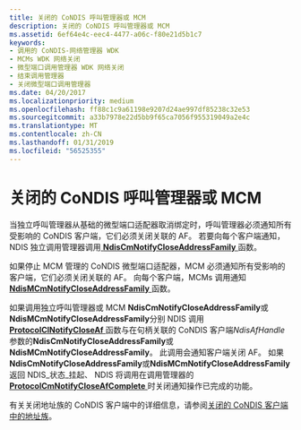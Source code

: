 ```yaml
---
title: 关闭的 CoNDIS 呼叫管理器或 MCM
description: 关闭的 CoNDIS 呼叫管理器或 MCM
ms.assetid: 6ef64e4c-eec4-4477-a06c-f80e21d5b1c7
keywords:
- 调用的 CoNDIS-网络管理器 WDK
- MCMs WDK 网络关闭
- 微型端口调用管理器 WDK 网络关闭
- 结束调用管理器
- 关闭微型端口调用管理器
ms.date: 04/20/2017
ms.localizationpriority: medium
ms.openlocfilehash: ff88c1c9a61198e9207d24ae997df85238c32e53
ms.sourcegitcommit: a33b7978e22d5bb9f65ca7056f955319049a2e4c
ms.translationtype: MT
ms.contentlocale: zh-CN
ms.lasthandoff: 01/31/2019
ms.locfileid: "56525355"
---
```

# <a name="closing-a-condis-call-manager-or-mcm"></a>关闭的 CoNDIS 呼叫管理器或 MCM





当独立呼叫管理器从基础的微型端口适配器取消绑定时，呼叫管理器必须通知所有受影响的 CoNDIS 客户端，它们必须关闭关联的 AF。 若要向每个客户端通知，NDIS 独立调用管理器调用[ **NdisCmNotifyCloseAddressFamily** ](https://msdn.microsoft.com/library/windows/hardware/ff561680)函数。

如果停止 MCM 管理的 CoNDIS 微型端口适配器，MCM 必须通知所有受影响的客户端，它们必须关闭关联的 AF。 向每个客户端，MCMs 调用通知[ **NdisMCmNotifyCloseAddressFamily** ](https://msdn.microsoft.com/library/windows/hardware/ff563546)函数。

如果调用独立呼叫管理器或 MCM **NdisCmNotifyCloseAddressFamily**或**NdisMCmNotifyCloseAddressFamily**分别 NDIS 调用[ **ProtocolClNotifyCloseAf** ](https://msdn.microsoft.com/library/windows/hardware/ff570234)函数与在句柄关联的 CoNDIS 客户端*NdisAfHandle*参数的**NdisCmNotifyCloseAddressFamily**或**NdisMCmNotifyCloseAddressFamily**。 此调用会通知客户端关闭 AF。 如果**NdisCmNotifyCloseAddressFamily**或**NdisMCmNotifyCloseAddressFamily**返回 NDIS\_状态\_挂起、 NDIS 将调用在调用管理器的[**ProtocolCmNotifyCloseAfComplete** ](https://msdn.microsoft.com/library/windows/hardware/ff570248)时关闭通知操作已完成的功能。

有关关闭地址族的 CoNDIS 客户端中的详细信息，请参阅[关闭的 CoNDIS 客户端中的地址族](closing-an-address-family-in-a-condis-client.md)。

 

 





